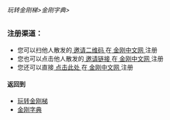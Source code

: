 ###### 玩转金刚梯>金刚字典>

### 注册渠道：

- 您可以扫他人散发的[ 邀请二维码 ](https://github.com/a2zitpro/web/blob/master/LadderFree/kkDictionary/KKInvitationQRCode.md)在[ 金刚中文网 ](https://github.com/a2zitpro/web/blob/master/LadderFree/kkDictionary/KKSiteZh.md)注册
- 您也可以点击他人散发的[ 邀请链接 ](https://github.com/a2zitpro/web/blob/master/LadderFree/kkDictionary/KKInvitationLink.md)在[ 金刚中文网 ](https://github.com/a2zitpro/web/blob/master/LadderFree/kkDictionary/KKSiteZh.md)注册
- 您还可以直接[ 点击此处 ](https://a2zitpro.github.io/web/l2_reg)在[ 金刚中文网 ](https://github.com/a2zitpro/web/blob/master/LadderFree/kkDictionary/KKSiteZh.md)注册



#### 返回到
- [玩转金刚梯](https://github.com/a2zitpro/web/blob/master/LadderFree/A.md)
- [金刚字典](https://github.com/a2zitpro/web/blob/master/LadderFree/kkDictionary/KKDictionary.md)


